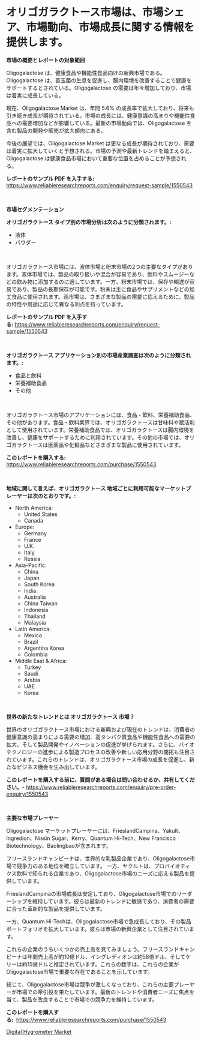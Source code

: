 <p><h1>オリゴガラクトース市場は、市場シェア、市場動向、市場成長に関する情報を提供します。</h1></p><p><strong>市場の概要とレポートの対象範囲</strong></p>
<p><p>Oligogalactose は、健康食品や機能性食品向けの新興市場である。Oligogalactose は、善玉菌の生息を促進し、腸内環境を改善することで健康をサポートするとされている。Oligogalactose の需要は年々増加しており、市場は着実に成長している。</p><p>現在、Oligogalactose Market は、年間 5.6% の成長率で拡大しており、将来も引き続き成長が期待されている。市場の成長には、健康意識の高まりや機能性食品への需要増加などが影響している。最新の市場動向では、Oligogalactose を含む製品の開発や販売が拡大傾向にある。</p><p>今後の展望では、Oligogalactose Market は更なる成長が期待されており、需要は着実に拡大していくと予想される。市場の予測や最新トレンドを踏まえると、Oligogalactose は健康食品市場において重要な位置を占めることが予想される。</p></p>
<p><strong>レポートのサンプル PDF を入手する:</strong> <a href="https://www.reliableresearchreports.com/enquiry/request-sample/1550543">https://www.reliableresearchreports.com/enquiry/request-sample/1550543</a></p>
<p>&nbsp;</p>
<p><strong>市場セグメンテーション</strong></p>
<p><strong>オリゴガラクトース タイプ別の市場分析は次のように分類されます。:</strong></p>
<p><ul><li>液体</li><li>パウダー</li></ul></p>
<p>&nbsp;</p>
<p><p>オリゴガラクトース市場には、液体市場と粉末市場の2つの主要なタイプがあります。液体市場では、製品の取り扱いや混合が容易であり、飲料やスムージーなどの飲み物に添加するのに適しています。一方、粉末市場では、保存や輸送が容易であり、製品の長期保存が可能です。粉末は主に食品やサプリメントなどの加工食品に使用されます。両市場は、さまざまな製品の需要に応えるために、製品の特性や用途に応じて異なる利点を持っています。</p></p>
<p><strong>レポートのサンプル PDF を入手する:</strong>&nbsp;<a href="https://www.reliableresearchreports.com/enquiry/request-sample/1550543">https://www.reliableresearchreports.com/enquiry/request-sample/1550543</a></p>
<p>&nbsp;</p>
<p><strong> オリゴガラクトース アプリケーション別の市場産業調査は次のように分類されます。:</strong></p>
<p><ul><li>食品と飲料</li><li>栄養補助食品</li><li>その他</li></ul></p>
<p>&nbsp;</p>
<p><p>オリゴガラクトース市場のアプリケーションには、食品・飲料、栄養補助食品、その他があります。食品・飲料業界では、オリゴガラクトースは甘味料や賦活剤として使用されています。栄養補助食品では、オリゴガラクトースは腸内環境を改善し、健康をサポートするために利用されています。その他の市場では、オリゴガラクトースは医薬品や化粧品などさまざまな製品に使用されています。</p></p>
<p><strong>このレポートを購入する:</strong>&nbsp; <a href="https://www.reliableresearchreports.com/purchase/1550543">https://www.reliableresearchreports.com/purchase/1550543</a></p>
<p>&nbsp;</p>
<p><strong>地域に関して言えば、オリゴガラクトース 地域ごとに利用可能なマーケットプレーヤーは次のとおりです。:</strong></p>
<p><ul>
    <li>
        North America:
        <ul>
            <li>United States</li>
            <li>Canada</li>
        </ul>
    </li>
    <li>
        Europe:
        <ul>
            <li>Germany</li>
            <li>France</li>
            <li>U.K.</li>
            <li>Italy</li>
            <li>Russia</li>
        </ul>
    </li>
    <li>
        Asia-Pacific:
        <ul>
            <li>China</li>
            <li>Japan</li>
            <li>South Korea</li>
            <li>India</li>
            <li>Australia</li>
            <li>China Taiwan</li>
            <li>Indonesia</li>
            <li>Thailand</li>
            <li>Malaysia</li>
        </ul>
    </li>
    <li>
        Latin America:
        <ul>
            <li>Mexico</li>
            <li>Brazil</li>
            <li>Argentina Korea</li>
            <li>Colombia</li>
        </ul>
    </li>
    <li>
        Middle East & Africa:
        <ul>
            <li>Turkey</li>
            <li>Saudi</li>
            <li>Arabia</li>
            <li>UAE</li>
            <li>Korea</li>
        </ul>
    </li>
    </ul></p>
<p>&nbsp;</p>
<p><strong>世界の新たなトレンドとは オリゴガラクトース 市場？</strong></p>
<p><p>世界のオリゴガラクトース市場における新興および現在のトレンドは、消費者の健康意識の高まりによる需要の増加、高タンパク質食品や機能性食品への需要の拡大、そして製品開発やイノベーションの促進が挙げられます。さらに、バイオテクノロジーの進歩による製造プロセスの改善や新しい応用分野の開拓も注目されています。これらのトレンドは、オリゴガラクトース市場の成長を促進し、新たなビジネス機会を生み出しています。</p></p>
<p><strong>このレポートを購入する前に、質問がある場合は問い合わせるか、共有してください。</strong>- <a href="https://www.reliableresearchreports.com/enquiry/pre-order-enquiry/1550543">https://www.reliableresearchreports.com/enquiry/pre-order-enquiry/1550543</a></p>
<p>&nbsp;</p>
<p><strong>主要な市場プレーヤー</strong></p>
<p><p>Oligogalactose マーケットプレーヤーには、FrieslandCampina、Yakult、Ingredion、Nissin Sugar、Kerry、Quantum Hi-Tech、New Francisco Biotechnology、Baolingbaoが含まれます。 </p><p>フリースランドキャンピーナは、世界的な乳製品企業であり、Oligogalactose市場で競争力のある地位を確立しています。 一方、ヤクルトは、プロバイオティクス飲料で知られる企業であり、Oligogalactose市場のニーズに応える製品を提供しています。</p><p>FrieslandCampinaの市場成長は安定しており、Oligogalactose市場でのリーダーシップを維持しています。彼らは最新のトレンドに敏感であり、消費者の需要に合った革新的な製品を提供しています。</p><p>一方、Quantum Hi-Techは、Oligogalactose市場で急成長しており、その製品ポートフォリオを拡大しています。彼らは市場の新興企業として注目されています。</p><p>これらの企業のうちいくつかの売上高を見てみましょう。フリースランドキャンピーナは年間売上高が約10億ドル、イングレディオンは約58億ドル、そしてケリーは約15億ドルと推定されています。これらの数字は、これらの企業がOligogalactose市場で重要な存在であることを示しています。</p><p>総じて、Oligogalactose市場は競争が激しくなっており、これらの主要プレーヤーが市場での牽引役を果たしています。最新のトレンドや消費者ニーズに焦点を当て、製品を改良することで市場での競争力を維持しています。</p></p>
<p><strong>このレポートを購入する:</strong>&nbsp;&nbsp;<a href="https://www.reliableresearchreports.com/purchase/1550543">https://www.reliableresearchreports.com/purchase/1550543</a></p>
<p><p><a href="https://www.linkedin.com/pulse/digital-hygrometer-market-provides-comprehensive-analysis-pscpe?trackingId=S8CVhqhqb0q7w3gG50zX1w%3D%3D">Digital Hygrometer Market</a></p></p>